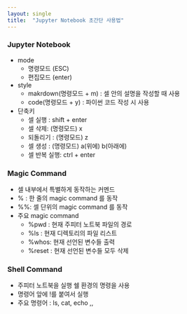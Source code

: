 ```yaml
---
layout: single
title:  "Jupyter Notebook 초간단 사용법"
---
```



### Jupyter Notebook
- mode
  - 명령모드 (ESC)
  - 편집모드 (enter)
- style
   - makrdown(명령모드 + m) : 셀 안의 설명을 작성할 때 사용
   - code(명령모드 + y) : 파이썬 코드 작성 시 사용
- 단축키
  - 셀 실행 : shift + enter
  - 셀 삭제: (명령모드) x
  - 되돌리기 : (명령모드) z
  - 셀 생성 : (명령모드) a(위에) b(아래에)
  - 셀 반복 실행: ctrl + enter 

### Magic Command
 - 셀 내부에서 특별하게 동작하는 커멘드
 - % : 한 줄의 magic command 를 동작
 - %%: 셀 단위의 magic command 를 동작
 - 주요 magic command
    - %pwd : 현재 주피터 노트북 파일의 경로
    - %ls : 현재 디렉토리의 파일 리스트
    - %whos: 현재 선언된 변수들 출력
    - %reset : 현재 선언된 변수들 모두 삭제

### Shell Command
  - 주피터 노트북을 실행 쉘 환경의 명령을 사용
  - 명령어 앞에 !를 붙여서 실행
  - 주요 명령어 : ls, cat, echo ,,
